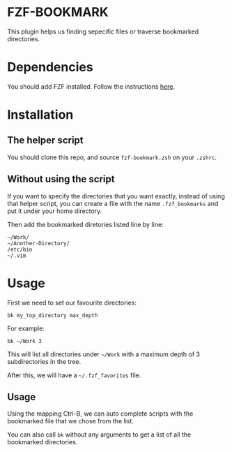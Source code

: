 # FZF-BOOKMARK

This plugin helps us finding sepecific files or traverse bookmarked directories.

# Dependencies

You should add FZF installed. Follow the instructions [here](https://github.com/junegunn/fzf).

# Installation

## The helper script

You should clone this repo, and source `fzf-bookmark.zsh` on your `.zshrc`.

## Without using the script

If you want to specify the directories that you want exactly, instead of using that helper script, you can create a file with the name `.fzf_bookmarks` and put it under your home directory.

Then add the bookmarked diretories listed line by line:

```
~/Work/
~/Another-Directory/
/etc/bin
~/.vim
```

# Usage

First we need to set our favourite directories:

```
bk my_top_directory max_depth
```

For example:

```
bk ~/Work 3
```

This will list all directories under `~/Work` with a maximum depth of 3 subdirectories in the tree.

After this, we will have a `~/.fzf_favorites` file.

## Usage

Using the mapping Ctrl-B, we can auto complete scripts with the bookmarked file that we chose from the list.

You can also call `bk` without any arguments to get a list of all the bookmarked directories.